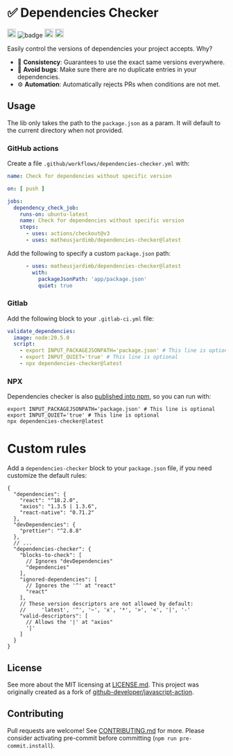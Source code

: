 # :white_check_mark: Dependencies Checker

<a href="https://github.com/matheusjardimb/dependencies-checker/actions"><img alt="javscript-action status" height="20" src="https://github.com/matheusjardimb/dependencies-checker/actions/workflows/test_coverage.yml/badge.svg"></a>
![badge](https://img.shields.io/endpoint?url=https://gist.githubusercontent.com/matheusjardimb/f17f5787f5b4ac05a4b5a5b73a32e446/raw/test.json)
<a href="https://img.shields.io/github/v/release/matheusjardimb/dependencies-checker"><img alt="release" height="20" src="https://img.shields.io/github/v/release/matheusjardimb/dependencies-checker"></a>
<a href="https://www.npmjs.com/package/dependencies-checker"><img src="https://badge.fury.io/js/dependencies-checker.svg" alt="npm version" height="20"></a>

Easily control the versions of dependencies your project accepts. Why?

- :handshake: **Consistency**: Guarantees to use the exact same versions everywhere.
- :bug: **Avoid bugs**: Make sure there are no duplicate entries in your dependencies.
- :gear: **Automation**: Automatically rejects PRs when conditions are not met.

## Usage

The lib only takes the path to the `package.json` as a param. It will default to the current directory
when not provided.

### GitHub actions

Create a file `.github/workflows/dependencies-checker.yml` with:

```yaml
name: Check for dependencies without specific version

on: [ push ]

jobs:
  dependency_check_job:
    runs-on: ubuntu-latest
    name: Check for dependencies without specific version
    steps:
      - uses: actions/checkout@v3
      - uses: matheusjardimb/dependencies-checker@latest
```

Add the following to specify a custom `package.json` path:

```yaml
      - uses: matheusjardimb/dependencies-checker@latest
        with:
          packageJsonPath: 'app/package.json'
          quiet: true
```

### Gitlab

Add the following block to your `.gitlab-ci.yml` file:

```yaml
validate_dependencies:
  image: node:20.5.0
  script:
    - export INPUT_PACKAGEJSONPATH='package.json' # This line is optional
    - export INPUT_QUIET='true' # This line is optional
    - npx dependencies-checker@latest
```

### NPX

Dependencies checker is also [published into npm](https://www.npmjs.com/package/dependencies-checker), so you can run
with:

```shell
export INPUT_PACKAGEJSONPATH='package.json' # This line is optional
export INPUT_QUIET='true' # This line is optional
npx dependencies-checker@latest
```

# Custom rules

Add a `dependencies-checker` block to your `package.json` file, if you need customize the default rules:

```json5
{
  "dependencies": {
    "react": "^18.2.0",
    "axios": "1.3.5 | 1.3.6",
    "react-native": "0.71.2"
  },
  "devDependencies": {
    "prettier": "^2.8.8"
  },
  // ...
  "dependencies-checker": {
    "blocks-to-check": [
      // Ignores "devDependencies"
      "dependencies"
    ],
    "ignored-dependencies": [
      // Ignores the '^' at "react"
      "react"
    ],
    // These version descriptors are not allowed by default:
    //     'latest', '^', '~', 'x', '*', '>', '<', '|', '-'
    "valid-descriptors": [
      // Allows the '|' at "axios"
      '|'
    ]
  }
}
```

## License

See more about the MIT licensing at [LICENSE.md](LICENSE.md). This project was originally created as a fork of
[github-developer/javascript-action](https://github.com/github-developer/javascript-action).

## Contributing

Pull requests are welcome! See [CONTRIBUTING.md](CONTRIBUTING.md) for more. Please consider activating pre-commit before
committing (`npm run pre-commit.install`).
